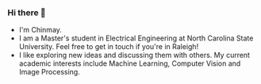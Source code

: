 ### Hi there 👋

- I'm Chinmay.
- I am a Master's student in Electrical Engineering at North Carolina State University. Feel free to get in touch if you're in Raleigh!
- I like exploring new ideas and discussing them with others. My current academic interests include Machine Learning, Computer Vision and Image Processing.

<!--
Here are some ideas to get you started:

- 🔭 I’m currently working on ...
- 🌱 I’m currently learning ...
- 👯 I’m looking to collaborate on ...
- 🤔 I’m looking for help with ...
- 💬 Ask me about ...
- 📫 How to reach me: ...
-->
